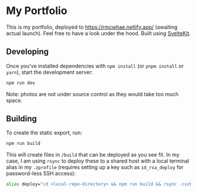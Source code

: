 # My Portfolio

This is my portfolio, deployed to https://rmcwhae.netlify.app/ (awaiting actual launch). Feel free to have a look under the hood. Built using [SvelteKit](https://kit.svelte.dev/).

## Developing

Once you've installed dependencies with `npm install` (or `pnpm install` or `yarn`), start the development server:

```bash
npm run dev
```

Note: photos are not under source control as they would take too much space.

## Building

To create the static export, run:

```bash
npm run build
```

This will create files in `/build` that can be deployed as you see fit. In my case, I am using `rsync` to deploy these to a shared host with a local terminal alias in my `.zprofile` (requires setting up a key such as `id_rsa_deploy` for password-less SSH access):

```bash
alias deploy="cd <local-repo-directory> && npm run build && rsync -cvzhe \"ssh -o StrictHostKeyChecking=no -i ~/.ssh/id_rsa_deploy\" --links --times --delete --recursive --safe-links <local repo directory>/build/ <username>@<server-ssh-address>:public_html"
```
